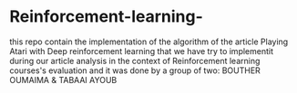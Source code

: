 # Reinforcement-learning-
this repo contain the implementation of the algorithm of the article Playing Atari with Deep reinforcement learning that we have try to implementit during our article analysis in the context of Reinforcement learning courses's evaluation and it was done by a group of two: BOUTHER OUMAIMA & TABAAI AYOUB
